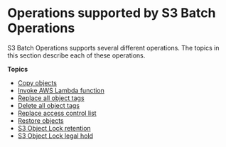 # Operations supported by S3 Batch Operations<a name="batch-ops-operations"></a>

S3 Batch Operations supports several different operations\. The topics in this section describe each of these operations\.

**Topics**
+ [Copy objects](batch-ops-copy-object.md)
+ [Invoke AWS Lambda function](batch-ops-invoke-lambda.md)
+ [Replace all object tags](batch-ops-put-object-tagging.md)
+ [Delete all object tags](batch-ops-delete-object-tagging.md)
+ [Replace access control list](batch-ops-put-object-acl.md)
+ [Restore objects](batch-ops-initiate-restore-object.md)
+ [S3 Object Lock retention](batch-ops-retention-date.md)
+ [S3 Object Lock legal hold](batch-ops-legal-hold.md)